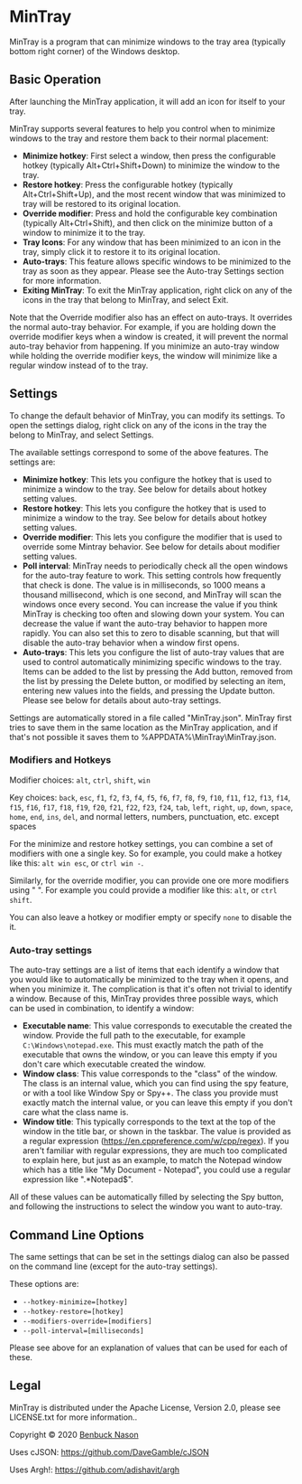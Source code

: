 # MinTray

MinTray is a program that can minimize windows to the tray area (typically bottom right corner) of the Windows desktop.

## Basic Operation

After launching the MinTray application, it will add an icon for itself to your tray.

MinTray supports several features to help you control when to minimize windows to the tray and restore them back to
their normal placement:

- **Minimize hotkey**:
    First select a window, then press the configurable hotkey (typically Alt+Ctrl+Shift+Down) to minimize the window to
    the tray.
- **Restore hotkey**:
    Press the configurable hotkey (typically Alt+Ctrl+Shift+Up), and the most recent window that was minimized to tray
    will be restored to its original location.
- **Override modifier**:
    Press and hold the configurable key combination (typically Alt+Ctrl+Shift), and then click on the minimize button of
    a window to minimize it to the tray.
- **Tray Icons**:
    For any window that has been minimized to an icon in the tray, simply click it to restore it to its original
    location.
- **Auto-trays**:
    This feature allows specific windows to be minimized to the tray as soon as they appear. Please see the Auto-tray
    Settings section for more information.
- **Exiting MinTray**:
    To exit the MinTray application, right click on any of the icons in the tray that belong to MinTray, and select
    Exit.

Note that the Override modifier also has an effect on auto-trays. It overrides the normal auto-tray behavior. For
example, if you are holding down the override modifier keys when a window is created, it will prevent the normal
auto-tray behavior from happening. If you minimize an auto-tray window while holding the override modifier keys, the
window will minimize like a regular window instead of to the tray.

## Settings

To change the default behavior of MinTray, you can modify its settings. To open the settings dialog, right click on any
of the icons in the tray the belong to MinTray, and select Settings.

The available settings correspond to some of the above features. The settings are:

- **Minimize hotkey**:
    This lets you configure the hotkey that is used to minimize a window to the tray. See below for details about hotkey
    setting values.
- **Restore hotkey**:
    This lets you configure the hotkey that is used to minimize a window to the tray. See below for details about hotkey
    setting values.
- **Override modifier**:
    This lets you configure the modifier that is used to override some Mintray behavior. See below for details about
    modifier setting values.
- **Poll interval**:
    MinTray needs to periodically check all the open windows for the auto-tray feature to work. This setting controls
    how frequently that check is done. The value is in milliseconds, so 1000 means a thousand millisecond, which is one
    second, and MinTray will scan the windows once every second. You can increase the value if you think MinTray is
    checking too often and slowing down your system. You can decrease the value if want the auto-tray behavior to happen
    more rapidly. You can also set this to zero to disable scanning, but that will disable the auto-tray behavior when a
    window first opens.
- **Auto-trays**:
    This lets you configure the list of auto-tray values that are used to control automatically minimizing specific
    windows to the tray. Items can be added to the list by pressing the Add button, removed from the list by pressing
    the Delete button, or modified by selecting an item, entering new values into the fields, and pressing the Update
    button. Please see below for details about auto-tray settings.

Settings are automatically stored in a file called "MinTray.json". MinTray first tries to save them in the same location
as the MinTray application, and if that's not possible it saves them to %APPDATA%\\MinTray\\MinTray.json.

### Modifiers and Hotkeys

Modifier choices: `alt`, `ctrl`, `shift`, `win`

Key choices: `back`, `esc`, `f1`, `f2`, `f3`, `f4`, `f5`, `f6`, `f7`, `f8`, `f9`, `f10`, `f11`, `f12`, `f13`, `f14`,
    `f15`, `f16`, `f17`, `f18`, `f19`, `f20`, `f21`, `f22`, `f23`, `f24`, `tab`, `left`, `right`, `up`, `down`, `space`,
    `home`, `end`, `ins`, `del`, and normal letters, numbers, punctuation, etc. except spaces

For the minimize and restore hotkey settings, you can combine a set of modifiers with one a single key. So
for example, you could make a hotkey like this: `alt win esc`, or `ctrl win -`.

Similarly, for the override modifier, you can provide one ore more modifiers using " ". For example you could provide a
modifier like this: `alt`, or `ctrl shift`.

You can also leave a hotkey or modifier empty or specify `none` to disable the it.

### Auto-tray settings

The auto-tray settings are a list of items that each identify a window that you would like to automatically be minimized
to the tray when it opens, and when you minimize it. The complication is that it's often not trivial to identify a
window. Because of this, MinTray provides three possible ways, which can be used in combination, to identify a window:

- **Executable name**:
    This value corresponds to executable the created the window. Provide the full path to the executable, for example
    `C:\Windows\notepad.exe`. This must exactly match the path of the executable that owns the window, or you can leave
    this empty if you don't care which executable created the window.
- **Window class**:
    This value corresponds to the "class" of the window. The class is an internal value, which you can find using the
    spy feature, or with a tool like Window Spy or Spy++. The class you provide must exactly match the internal value,
    or you can leave this empty if you don't care what the class name is.
- **Window title**:
    This typically corresponds to the text at the top of the window in the title bar, or shown in the taskbar. The value
    is provided as a regular expression (<https://en.cppreference.com/w/cpp/regex>). If you aren't familiar with regular
    expressions, they are much too complicated to explain here, but just as an example, to match the Notepad window
    which has a title like "My Document - Notepad", you could use a regular expression like ".*Notepad$".

All of these values can be automatically filled by selecting the Spy button, and following the instructions to select
the window you want to auto-tray.

## Command Line Options

The same settings that can be set in the settings dialog can also be passed on the command line (except for the
auto-tray settings).

These options are:

- `--hotkey-minimize=[hotkey]`
- `--hotkey-restore=[hotkey]`
- `--modifiers-override=[modifiers]`
- `--poll-interval=[milliseconds]`

Please see above for an explanation of values that can be used for each of these.

## Legal

MinTray is distributed under the Apache License, Version 2.0, please see LICENSE.txt for more information..

Copyright &copy; 2020 [Benbuck Nason](https://github.com/benbuck)

Uses cJSON:
https://github.com/DaveGamble/cJSON

Uses Argh!:
https://github.com/adishavit/argh
